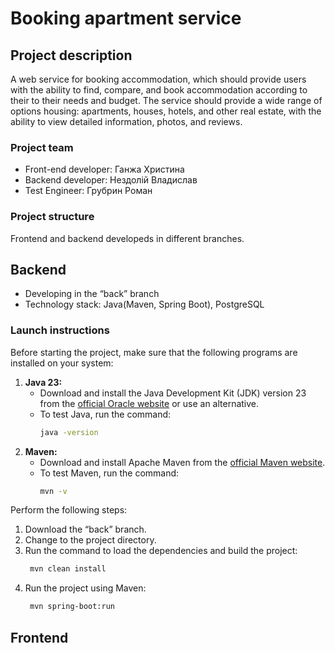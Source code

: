 # Booking apartment service

## Project description
A web service for booking accommodation, which should provide users with 
the ability to find, compare, and book accommodation according to their 
to their needs and budget. The service should provide a wide range of options 
housing: apartments, houses, hotels, and other real estate, 
with the ability to view detailed information, photos, and reviews.

### Project team
- Front-end developer: Ганжа Христина
- Backend developer: Нездолій Владислав
- Test Engineer: Грубрин Роман

### Project structure
Frontend and backend developeds in different branches.

## Backend
- Developing in the “back” branch
- Technology stack: Java(Maven, Spring Boot), PostgreSQL

### Launch instructions
Before starting the project, make sure that the following programs are installed on your system:
1. **Java 23:**  
   - Download and install the Java Development Kit (JDK) version 23 from the [official Oracle website](https://www.oracle.com/java/) or use an alternative.
   - To test Java, run the command:
      ```bash
      java -version
2. **Maven:**  
   - Download and install Apache Maven from the [official Maven website](https://maven.apache.org/).
   - To test Maven, run the command:
      ```bash
      mvn -v
Perform the following steps:
1.  Download the “back” branch.
2.  Change to the project directory.
3.  Run the command to load the dependencies and build the project:
    ```bash
     mvn clean install
5.  Run the project using Maven:
    ```bash
     mvn spring-boot:run
    
## Frontend
